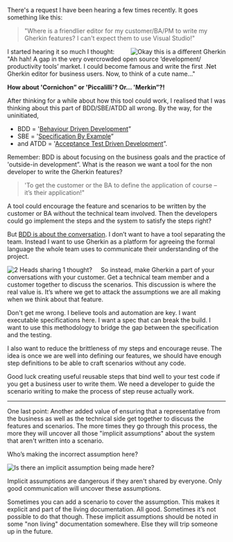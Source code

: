 ﻿There's a request I have been hearing a few times recently. It goes something like this:

> "Where is a friendlier editor for my customer/BA/PM to write my Gherkin features? I can't expect them to use Visual Studio!"

<img src="/media/gherkin-building.jpg" style="float: right;padding-left: 20px;" alt="Okay this is a different Gherkin"></img>

I started hearing it so much I thought: "Ah hah! A gap in the very overcrowded open source &lsquo;development/ productivity tools&rsquo; market. I could become famous and write the first .Net Gherkin editor for business users. Now, to think of a cute name..."

**How about 'Cornichon&rdquo; or 'Piccalilli'? Or... 'Merkin&rdquo;?!**

After thinking for a while about how this tool could work, I realised that I was thinking about this part of BDD/SBE/ATDD all wrong. By the way, for the uninitiated,

 * BDD = '[Behaviour Driven Development](http://dannorth.net/introducing-bdd/ "Introducing bdd by Dan North")&rdquo;
 * SBE = '[Specification By Example](http://specificationbyexample.com/key_ideas.html "Specification By Example by Gojko Adzic")&rdquo;
 * and ATDD = '[Acceptance Test Driven Development](http://testobsessed.com/blog/2008/12/08/acceptance-test-driven-development-atdd-an-overview/ "Elisabeth Hendrickson")&rdquo;.

Remember: BDD is about focusing on the business goals and the practice of 'outside-in development&rdquo;. What is the reason we want a tool for the non developer to write the Gherkin features?

> 'To get the customer or the BA to define the application of course &ndash; it&rsquo;s their application!"

A tool could encourage the feature and scenarios to be written by the customer or BA without the technical team involved. Then the developers could go implement the steps and the system to satisfy the steps right?

But [BDD is about the conversation](http://dannorth.net/whats-in-a-story/ "Dan North"). I don&rsquo;t want to have a tool separating the team. Instead I want to use Gherkin as a platform for agreeing the formal language the whole team uses to communicate their understanding of the project.

<img src="/media/2headssharing.jpg" style="float: left;padding-right: 20px;" alt="2 Heads sharing 1 thought?"></img>

So instead, make Gherkin a part of your conversations with your customer. Get a technical team member and a customer together to discuss the scenarios. This discussion is where the real value is. It&rsquo;s where we get to attack the assumptions we are all making when we think about that feature.

Don't get me wrong. I believe tools and automation are key. I want executable specifications here. I want a spec that can break the build. I want to use this methodology to bridge the gap between the specification and the testing.

I also want to reduce the brittleness of my steps and encourage reuse. The idea is once we are well into defining our features, we should have enough step definitions to be able to craft scenarios without any code.

Good luck creating useful reusable steps that bind well to your test code if you get a business user to write them. We need a developer to guide the scenario writing to make the process of step reuse actually work.

* * *

One last point: Another added value of ensuring that a representative from the business as well as the technical side get together to discuss the features and scenarios. The more times they go through this process, the more they will uncover all those "implicit assumptions" about the system that aren't written into a scenario.

Who&rsquo;s making the incorrect assumption here?

<img src="/media/geekandpoke-followingme.jpg" alt="Is there an implicit assumption being made here?"></img>

Implicit assumptions are dangerous if they aren't shared by everyone. Only good communication will uncover these assumptions.

Sometimes you can add a scenario to cover the assumption. This makes it explicit and part of the living documentation. All good. Sometimes it&rsquo;s not possible to do that though. These implicit assumptions should be noted in some "non living" documentation somewhere. Else they will trip someone up in the future.